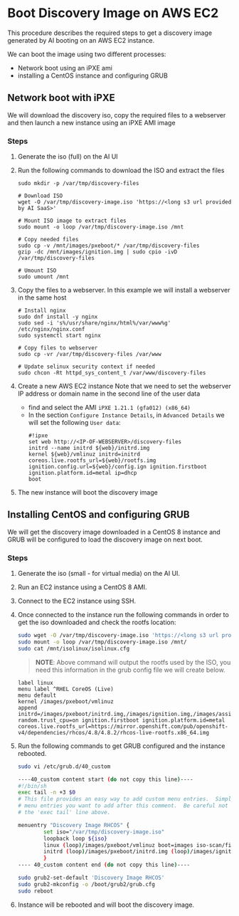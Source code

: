 # Boot Discovery Image on AWS EC2

This procedure describes the required steps to get a discovery image generated by AI booting on an AWS EC2 instance.

We can boot the image using two different processes:

- Network boot using an iPXE ami
- installing a CentOS instance and configuring GRUB

## Network boot with iPXE

We will download the discovery iso, copy the required files to a webserver and then launch a new instance using an iPXE AMI image

### Steps

1. Generate the iso (full) on the AI UI
2. Run the following commands to download the ISO and extract the files

   ```
   sudo mkdir -p /var/tmp/discovery-files

   # Download ISO
   wget -O /var/tmp/discovery-image.iso 'https://<long s3 url provided by AI SaaS>'

   # Mount ISO image to extract files
   sudo mount -o loop /var/tmp/discovery-image.iso /mnt

   # Copy needed files
   sudo cp -v /mnt/images/pxeboot/* /var/tmp/discovery-files
   gzip -dc /mnt/images/ignition.img | sudo cpio -ivD /var/tmp/discovery-files

   # Umount ISO
   sudo umount /mnt
   ```

3. Copy the files to a webserver. In this example we will install a webserver in the same host

   ```
   # Install nginx
   sudo dnf install -y nginx
   sudo sed -i 's%/usr/share/nginx/html%/var/www%g' /etc/nginx/nginx.conf
   sudo systemctl start nginx

   # Copy files to webserver
   sudo cp -vr /var/tmp/discovery-files /var/www

   # Update selinux security context if needed
   sudo chcon -Rt httpd_sys_content_t /var/www/discovery-files
   ```

4. Create a new AWS EC2 instance
   Note that we need to set the webserver IP address or domain name in the second line of the user data

   - find and select the AMI `iPXE 1.21.1 (gfa012) (x86_64)`
   - In the section `Configure Instance Details`, in `Advanced Details` we will set the following `User data`:
     ```
     #!ipxe
     set web http://<IP-OF-WEBSERVER>/discovery-files
     initrd --name initrd ${web}/initrd.img
     kernel ${web}/vmlinuz initrd=initrd coreos.live.rootfs_url=${web}/rootfs.img ignition.config.url=${web}/config.ign ignition.firstboot ignition.platform.id=metal ip=dhcp
     boot
     ```

5. The new instance will boot the discovery image

## Installing CentOS and configuring GRUB

We will get the discovery image downloaded in a CentOS 8 instance and GRUB will be configured to load the discovery image on next boot.

### Steps

1. Generate the iso (small - for virtual media) on the AI UI.
2. Run an EC2 instance using a CentOS 8 AMI.
3. Connect to the EC2 instance using SSH.
4. Once connected to the instance run the following commands in order to get the iso downloaded and check the rootfs location:

   ```sh
   sudo wget -O /var/tmp/discovery-image.iso 'https://<long s3 url provided by AI SaaS>'
   sudo mount -o loop /var/tmp/discovery-image.iso /mnt/
   sudo cat /mnt/isolinux/isolinux.cfg
   ```

   > **NOTE**: Above command will output the rootfs used by the ISO, you need this information in the grub config file we will create below.

   ```
   label linux
   menu label ^RHEL CoreOS (Live)
   menu default
   kernel /images/pxeboot/vmlinuz
   append initrd=/images/pxeboot/initrd.img,/images/ignition.img,/images/assisted_installer_custom.img random.trust_cpu=on ignition.firstboot ignition.platform.id=metal coreos.live.rootfs_url=https://mirror.openshift.com/pub/openshift-v4/dependencies/rhcos/4.8/4.8.2/rhcos-live-rootfs.x86_64.img
   ```

5. Run the following commands to get GRUB configured and the instance rebooted.

   ```sh
   sudo vi /etc/grub.d/40_custom

   ----40_custom content start (do not copy this line)----
   #!/bin/sh
   exec tail -n +3 $0
   # This file provides an easy way to add custom menu entries.  Simply type the
   # menu entries you want to add after this comment.  Be careful not to change
   # the 'exec tail' line above.

   menuentry "Discovery Image RHCOS" {
           set iso="/var/tmp/discovery-image.iso"
           loopback loop ${iso}
           linux (loop)/images/pxeboot/vmlinuz boot=images iso-scan/filename=${iso} persistent noeject noprompt ignition.firstboot ignition.platform.id=metal coreos.live.rootfs_url='<rootfs file location from step 4>'
           initrd (loop)/images/pxeboot/initrd.img (loop)/images/ignition.img (loop)/images/assisted_installer_custom.img
           }
   ---- 40_custom content end (do not copy this line)----

   sudo grub2-set-default 'Discovery Image RHCOS'
   sudo grub2-mkconfig -o /boot/grub2/grub.cfg
   sudo reboot
   ```

6. Instance will be rebooted and will boot the discovery image.
